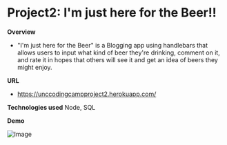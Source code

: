 # Project2: I'm just here for the Beer!!

**Overview**

* "I'm just here for the Beer" is a Blogging app using handlebars that allows users to input what kind of beer they're drinking, comment on it, and rate it in hopes  that others will see it and get an idea of beers they might enjoy.

**URL**

* https://unccodingcampproject2.herokuapp.com/

**Technologies used**
Node, 
SQL

**Demo**

![Image](https://user-images.githubusercontent.com/54034107/72168799-dc77af00-339b-11ea-91ed-f1415f2e870d.gif)
